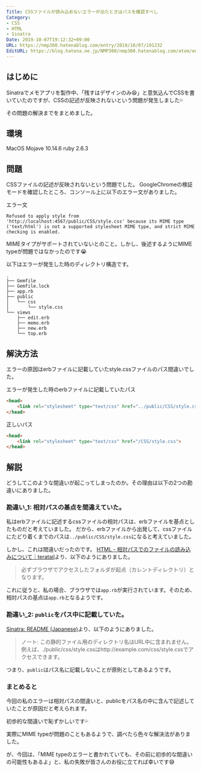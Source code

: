 ```yaml
---
Title: CSSファイルが読み込めないエラーが出たときはパスを確認すべし
Category:
- CSS
- HTML
- Sinatra
Date: 2019-10-07T19:12:32+09:00
URL: https://nmp300.hatenablog.com/entry/2019/10/07/191232
EditURL: https://blog.hatena.ne.jp/NMP300/nmp300.hatenablog.com/atom/entry/26006613445996396
---
```


## はじめに
Sinatraでメモアプリを製作中、「残すはデザインのみ😆」と意気込んでCSSを書いていたのですが、CSSの記述が反映されないという問題が発生しました💦

その問題の解決までをまとめました。

## 環境
MacOS Mojave 10.14.6
ruby 2.6.3

## 問題

CSSファイルの記述が反映されないという問題でした。
GoogleChromeの検証モードを確認したところ、コンソール上に以下のエラー文がありました。

エラー文
```
Refused to apply style from 'http://localhost:4567/public/CSS/style.css' because its MIME type ('text/html') is not a supported stylesheet MIME type, and strict MIME checking is enabled.
```

MIMEタイプがサポートされていないとのこと。しかし、後述するようにMIME typeが問題ではなかったのです😭

以下はエラーが発生した時のディレクトリ構造です。

```tree
.
├── Gemfile
├── Gemfile.lock
├── app.rb
├── public
│   └── css
│       └── style.css
└── views
    ├── edit.erb
    ├── memo.erb
    ├── new.erb
    └── top.erb
```

## 解決方法

エラーの原因はerbファイルに記載していたstyle.cssファイルのパス間違いでした。

エラーが発生した時のerbファイルに記載していたパス
```html
<head>
    <link rel="stylesheet" type="text/css" href="../public/CSS/style.css">
</head>
```

正しいパス
```html
<head>
    <link rel="stylesheet" type="text/css" href="/CSS/style.css">
</head>
```

## 解説

どうしてこのような間違いが起こってしまったのか。その理由は以下の2つの勘違いにありました。

### 勘違い_1: 相対パスの基点を間違えていた。

私はerbファイルに記述するcssファイルの相対パスは、erbファイルを基点としたものだと考えていました。
だから、erbファイルから出発して、cssファイルにたどり着くまでのパスは`../public/CSS/style.css`になると考えていました。

しかし、これは間違いだったのです。
[HTML \- 相対パスでのファイルの読み込みについて｜teratail](https://teratail.com/questions/21217)より、以下のようにありました。

> 必ずブラウザでアクセスしたフォルダが起点（カレントディレクトリ）となります。

これに従うと、私の場合、ブラウザでは`app.rb`が実行されています。そのため、相対パスの基点は`app.rb`となるようです。

### 勘違い_2: `public`をパス中に記載していた。

[Sinatra: README \(Japanese\)](http://sinatrarb.com/intro-ja.html)より、以下のようにありました。

> ノート: この静的ファイル用のディレクトリ名はURL中に含まれません。 例えば、./public/css/style.cssはhttp://example.com/css/style.cssでアクセスできます。

つまり、`public`はパス名に記載しないことが原則としてあるようです。

### まとめると

今回の私のエラーは相対パスの間違いと、publicをパス名の中に含んで記述していたことが原因だと考えられます。

初歩的な間違いで恥ずかしいです💦

実際にMIME typeが問題のこともあるようで、調べたら色々な解決法がありました。

が、今回は、「MIME typeのエラーと書かれていても、その前に初歩的な間違いの可能性もあるよ」と、私の失敗が皆さんのお役に立てれば幸いです😅
